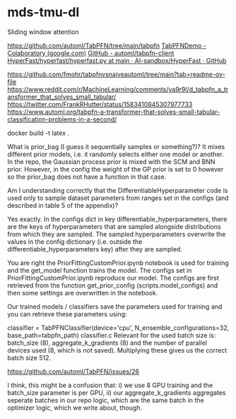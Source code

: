 # mds-tmu-dl


Sliding window attention

https://github.com/automl/TabPFN/tree/main/tabpfn
[TabPFNDemo - Colaboratory (google.com)](https://colab.research.google.com/drive/194mCs6SEPEW6C0rcP7xWzcEtt1RBc8jJ)
[GitHub - automl/tabpfn-client](https://github.com/automl/tabpfn-client)
[HyperFast/hyperfast/hyperfast.py at main · AI-sandbox/HyperFast · GitHub](https://github.com/AI-sandbox/HyperFast/blob/main/hyperfast/hyperfast.py)


https://github.com/fmohr/tabpfnvsnaiveautoml/tree/main?tab=readme-ov-file
https://www.reddit.com/r/MachineLearning/comments/ya9r9l/d_tabpfn_a_transformer_that_solves_small_tabular/
https://twitter.com/FrankRHutter/status/1583410845307977733
https://www.automl.org/tabpfn-a-transformer-that-solves-small-tabular-classification-problems-in-a-second/


docker build -t latex . 


What is prior_bag (I guess it sequentially samples or something?)?
It mixes different prior models, i.e. it randomly selects either one model or another. In the repo, the Gaussian process prior is mixed with the SCM and BNN prior. However, in the config the weight of the GP prior is set to 0 however so the prior_bag does not have a function in that case.


Am I understanding correctly that the DifferentiableHyperparameter code is used only to sample dataset parameters from ranges set in the configs (and described in table 5 of the appendix)?

Yes exactly. In the configs dict in key differentiable_hyperparameters, there are the keys of hyperparameters that are sampled alongside distributions from which they are sampled. The sampled hyperparameters overwrite the values in the config dictionary (i.e. outside the differentiable_hyperparameters key) after they are sampled.


You are right the PriorFittingCustomPrior.ipynb notebook is used for training and the get_model function trains the model. The configs set in PriorFittingCustomPrior.ipynb reproduce our model. The configs are first retrieved from the function get_prior_config (scripts.model_configs) and then some settings are overwritten in the notebook.


Our trained models / classifiers save the parameters used for training and you can retrieve these parameters using:

classifier = TabPFNClassifier(device='cpu', N_ensemble_configurations=32, base_path=tabpfn_path)
classifier.c
Relevant for the used batch size is: batch_size (8), aggregate_k_gradients (8) and the number of parallel devices used (8, which is not saved). Multiplying these gives us the correct batch size 512.

https://github.com/automl/TabPFN/issues/26

I think, this might be a confusion that: i) we use 8 GPU training and the batch_size parameter is per GPU, ii) our aggregate_k_gradients aggregates seperate batches in our repo logic, which are the same batch in the optimizer logic, which we write about, though.
